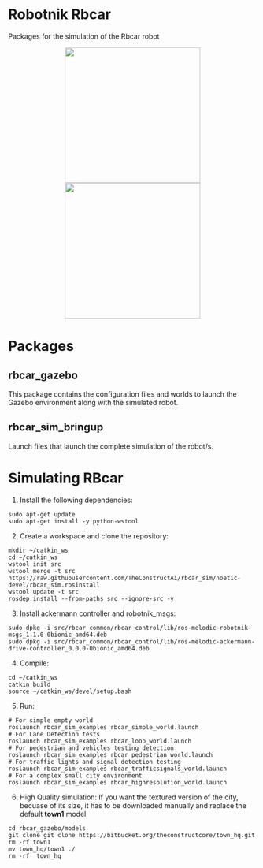 Robotnik Rbcar
==============

Packages for the simulation of the Rbcar robot

<p align="center">
  <img src="https://github.com/RobotnikAutomation/rbcar_sim/noetic-devel/rbcar.jpg" height="275" />
  <img src="https://github.com/RobotnikAutomation/rbcar_sim/noetic-devel/rbcar_gazebo_new.png" height="275" />
</p>


<h1> Packages </h1>
<h2>rbcar_gazebo</h2>

This package contains the configuration files and worlds to launch the Gazebo environment along with the simulated robot.

<h2>rbcar_sim_bringup</h2>

Launch files that launch the complete simulation of the robot/s.

<h1>Simulating RBcar</h1>

1. Install the following dependencies:
```
sudo apt-get update
sudo apt-get install -y python-wstool
```

2. Create a workspace and clone the repository:
```
mkdir ~/catkin_ws
cd ~/catkin_ws
wstool init src
wstool merge -t src https://raw.githubusercontent.com/TheConstructAi/rbcar_sim/noetic-devel/rbcar_sim.rosinstall
wstool update -t src
rosdep install --from-paths src --ignore-src -y
```
3. Install ackermann controller and robotnik_msgs:
```
sudo dpkg -i src/rbcar_common/rbcar_control/lib/ros-melodic-robotnik-msgs_1.1.0-0bionic_amd64.deb
sudo dpkg -i src/rbcar_common/rbcar_control/lib/ros-melodic-ackermann-drive-controller_0.0.0-0bionic_amd64.deb 
```

4. Compile:
```
cd ~/catkin_ws
catkin build
source ~/catkin_ws/devel/setup.bash
```
5. Run:
```
# For simple empty world
roslaunch rbcar_sim_examples rbcar_simple_world.launch
# For Lane Detection tests
roslaunch rbcar_sim_examples rbcar_loop_world.launch
# For pedestrian and vehicles testing detection
roslaunch rbcar_sim_examples rbcar_pedestrian_world.launch
# For traffic lights and signal detection testing
roslaunch rbcar_sim_examples rbcar_trafficsignals_world.launch
# For a complex small city environment
roslaunch rbcar_sim_examples rbcar_highresolution_world.launch
```

6. High Quality simulation:
If you want the textured version of the city, becuase of its size, it has to be downloaded manually and replace
the default **town1** model
```
cd rbcar_gazebo/models
git clone git clone https://bitbucket.org/theconstructcore/town_hq.git
rm -rf town1
mv town_hq/town1 ./
rm -rf  town_hq
```
